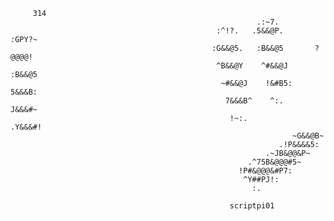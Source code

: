          314                                                                     
                                                           .:~7.                                                                       
                                                  :^!?.   .5&&@P.       :GPY?~                                                         
                                                 :G&&@5.   :B&&@5       ?@@@@!                                                         
                                                  ^B&&@Y    ^#&&@J     :B&&@5                                                          
                                                   ~#&&@J    !&#B5:    5&&&B:                                                          
                                                    7&&&B^    ^:.     J&&&#~                                                           
                                                     !~:.           .Y&&&#!                                                            
                                                                   ~G&&@B~                                                             
                                                                .!P&&&&5:                                                              
                                                             .~JB&@@&P~                                                                
                                                         .^75B&@@@#5~                                                                  
                                                       !P#&@@@&#P7:                                                                    
                                                        ^Y##PJ!:                                                                       
                                                          :.   

                                                     scriptpi01 
